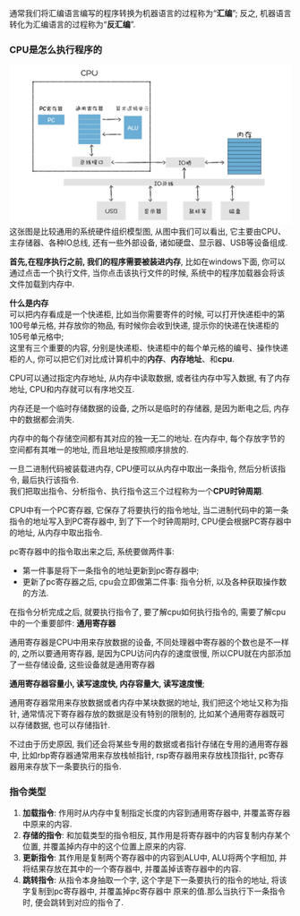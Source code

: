  
通常我们将汇编语言编写的程序转换为机器语言的过程称为“**汇编**”; 反之, 机器语言转化为汇编语言的过程称为“**反汇编**”.  

### CPU是怎么执行程序的   
![avatar](./assets/计算机系统的硬件组织结构.webp)  
这张图是比较通用的系统硬件组织模型图, 从图中我们可以看出, 它主要由CPU、主存储器、各种IO总线, 还有一些外部设备, 诸如硬盘、显示器、USB等设备组成.  

**首先,在程序执行之前, 我们的程序需要被装进内存**, 比如在windows下面, 你可以通过点击一个执行文件, 当你点击该执行文件的时候, 系统中的程序加载器会将该文件加载到内存中.  

**什么是内存**  
可以把内存看成是一个快递柜, 比如当你需要寄件的时候, 可以打开快递柜中的第100号单元格, 并存放你的物品, 有时候你会收到快递, 提示你的快递在快递柜的105号单元格中;  
这里有三个重要的内容, 分别是快递柜、快递柜中的每个单元格的编号、操作快递柜的人, 你可以把它们对比成计算机中的**内存**、**内存地址**、和**cpu**.  

CPU可以通过指定内存地址, 从内存中读取数据, 或者往内存中写入数据, 有了内存地址, CPU和内存就可以有序地交互.  

内存还是一个临时存储数据的设备, 之所以是临时的存储器, 是因为断电之后, 内存中的数据都会消失.  

内存中的每个存储空间都有其对应的独一无二的地址. 在内存中, 每个存放字节的空间都有其唯一的地址, 而且地址是按照顺序排放的.  

一旦二进制代码被装载进内存, CPU便可以从内存中取出一条指令, 然后分析该指令, 最后执行该指令.  
我们把取出指令、分析指令、执行指令这三个过程称为一个**CPU时钟周期**.  

CPU中有一个PC寄存器, 它保存了将要执行的指令地址, 当二进制代码中的第一条指令的地址写入到PC寄存器中, 到了下一个时钟周期时, CPU便会根据PC寄存器中的地址, 从内存中取出指令.  

pc寄存器中的指令取出来之后, 系统要做两件事:  
- 第一件事是将下一条指令的地址更新到pc寄存器中;  
- 更新了pc寄存器之后, cpu会立即做第二件事: 指令分析, 以及各种获取操作数的方法.  

在指令分析完成之后, 就要执行指令了, 要了解cpu如何执行指令的, 需要了解cpu中的一个重要部件: **通用寄存器**  

通用寄存器是CPU中用来存放数据的设备, 不同处理器中寄存器的个数也是不一样的, 之所以要通用寄存器, 是因为CPU访问内存的速度很慢, 所以CPU就在内部添加了一些存储设备, 这些设备就是通用寄存器

**通用寄存器容量小, 读写速度快, 内存容量大, 读写速度慢**;  


通用寄存器常用来存放数据或者内存中某块数据的地址, 我们把这个地址又称为指针, 通常情况下寄存器存放的数据是没有特别的限制的, 比如某个通用寄存器既可以存储数据, 也可以存储指针.  

不过由于历史原因, 我们还会将某些专用的数据或者指针存储在专用的通用寄存器中, 比如rbp寄存器通常用来存放栈帧指针, rsp寄存器用来存放栈顶指针, pc寄存器用来存放下一条要执行的指令.  


### 指令类型  
1. **加载指令**: 作用时从内存中复制指定长度的内容到通用寄存器中, 并覆盖寄存器中原来的内容.  
2. **存储的指令**: 和加载类型的指令相反, 其作用是将寄存器中的内容复制内存某个位置, 并覆盖掉内存中的这个位置上原来的内容.  
3. **更新指令**: 其作用是复制两个寄存器中的内容到ALU中, ALU将两个字相加, 并将结果存放在其中的一个寄存器中, 并覆盖掉该寄存器中的内容.  
4. **跳转指令**: 从指令本身抽取一个字, 这个字是下一条要执行的指令的地址, 将该字复制到pc寄存器中, 并覆盖掉pc寄存器中 原来的值.那么当执行下一条指令时, 便会跳转到对应的指令了.  



